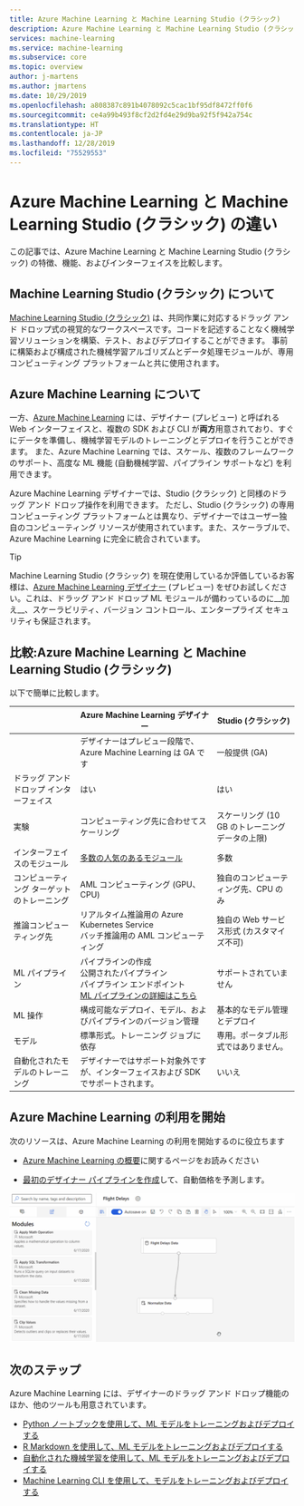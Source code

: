 ```yaml
---
title: Azure Machine Learning と Machine Learning Studio (クラシック)
description: Azure Machine Learning と Machine Learning Studio (クラシック) の違い
services: machine-learning
ms.service: machine-learning
ms.subservice: core
ms.topic: overview
author: j-martens
ms.author: jmartens
ms.date: 10/29/2019
ms.openlocfilehash: a808387c891b4078092c5cac1bf95df8472ff0f6
ms.sourcegitcommit: ce4a99b493f8cf2d2fd4e29d9ba92f5f942a754c
ms.translationtype: HT
ms.contentlocale: ja-JP
ms.lasthandoff: 12/28/2019
ms.locfileid: "75529553"
---
```

# <a name="how-azure-machine-learning-differs-from-machine-learning-studio-classic"></a>Azure Machine Learning と Machine Learning Studio (クラシック) の違い

この記事では、Azure Machine Learning と Machine Learning Studio (クラシック) の特徴、機能、およびインターフェイスを比較します。 

## <a name="about-machine-learning-studio-classic"></a>Machine Learning Studio (クラシック) について
[Machine Learning Studio (クラシック)](studio/what-is-ml-studio.md) は、共同作業に対応するドラッグ アンド ドロップ式の視覚的なワークスペースです。コードを記述することなく機械学習ソリューションを構築、テスト、およびデプロイすることができます。 事前に構築および構成された機械学習アルゴリズムとデータ処理モジュールが、専用コンピューティング プラットフォームと共に使用されます。

## <a name="about-azure-machine-learning"></a>Azure Machine Learning について

一方、[Azure Machine Learning](overview-what-is-azure-ml.md) には、デザイナー (プレビュー) と呼ばれる Web インターフェイスと、複数の SDK および CLI が**両方**用意されており、すぐにデータを準備し、機械学習モデルのトレーニングとデプロイを行うことができます。 また、Azure Machine Learning では、スケール、複数のフレームワークのサポート、高度な ML 機能 (自動機械学習、パイプライン サポートなど) を利用できます。

Azure Machine Learning デザイナーでは、Studio (クラシック) と同様のドラッグ アンド ドロップ操作を利用できます。 ただし、Studio (クラシック) の専用コンピューティング プラットフォームとは異なり、デザイナーではユーザー独自のコンピューティング リソースが使用されています。また、スケーラブルで、Azure Machine Learning に完全に統合されています。  

> [!TIP]
> Machine Learning Studio (クラシック) を現在使用しているか評価しているお客様は、[Azure Machine Learning デザイナー](https://docs.microsoft.com/azure/machine-learning/service/ui-concept-visual-interface) (プレビュー) をぜひお試しください。これは、ドラッグ アンド ドロップ ML モジュールが備わっているのに__加え__、スケーラビリティ、バージョン コントロール、エンタープライズ セキュリティも保証されます。

## <a name="comparison-azure-machine-learning-vs-machine-learning-studio-classic"></a>比較:Azure Machine Learning と Machine Learning Studio (クラシック)

以下で簡単に比較します。

||  Azure Machine Learning デザイナー|Studio (クラシック) |
|---| --- | --- |
||デザイナーはプレビュー段階で、Azure Machine Learning は GA です|一般提供 (GA) | 
|ドラッグ アンド ドロップ インターフェイス| はい | はい|
|実験| コンピューティング先に合わせてスケーリング|スケーリング (10 GB のトレーニング データの上限) | 
|インターフェイスのモジュール| [多数の人気のあるモジュール](algorithm-module-reference/module-reference.md) | 多数 |
|コンピューティング ターゲットのトレーニング| AML コンピューティング (GPU、CPU)|独自のコンピューティング先、CPU のみ|
|推論コンピューティング先| リアルタイム推論用の Azure Kubernetes Service <br/>バッチ推論用の AML コンピューティング|独自の Web サービス形式 (カスタマイズ不可) | 
|ML パイプライン| パイプラインの作成 <br/> 公開されたパイプライン <br/> パイプライン エンドポイント <br/> [ML パイプラインの詳細はこちら](concept-ml-pipelines.md)|サポートされていません | 
|ML 操作| 構成可能なデプロイ、モデル、およびパイプラインのバージョン管理|基本的なモデル管理とデプロイ | 
|モデル| 標準形式。トレーニング ジョブに依存|専用。ポータブル形式ではありません。| 
|自動化されたモデルのトレーニング|デザイナーではサポート対象外ですが、インターフェイスおよび SDK でサポートされます。| いいえ | 

## <a name="get-started-with-azure-machine-learning"></a>Azure Machine Learning の利用を開始

次のリソースは、Azure Machine Learning の利用を開始するのに役立ちます

- [Azure Machine Learning の概要](tutorial-first-experiment-automated-ml.md)に関するページをお読みください 

- [最初のデザイナー パイプラインを作成](tutorial-designer-automobile-price-train-score.md)して、自動価格を予測します。

![Azure Machine Learning デザイナーの例](media/concept-designer/designer-drag-and-drop.gif)

## <a name="next-steps"></a>次のステップ

Azure Machine Learning には、デザイナーのドラッグ アンド ドロップ機能のほか、他のツールも用意されています。  
  + [Python ノートブックを使用して、ML モデルをトレーニングおよびデプロイする](tutorial-1st-experiment-sdk-setup.md)
  + [R Markdown を使用して、ML モデルをトレーニングおよびデプロイする](tutorial-1st-r-experiment.md) 
  + [自動化された機械学習を使用して、ML モデルをトレーニングおよびデプロイする](tutorial-designer-automobile-price-train-score.md) 
  + [Machine Learning CLI を使用して、モデルをトレーニングおよびデプロイする](tutorial-train-deploy-model-cli.md)

